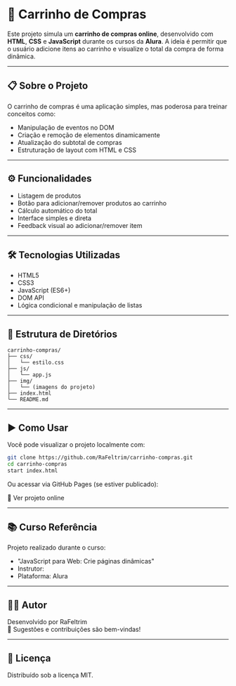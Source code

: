 # 🛒 Carrinho de Compras

Este projeto simula um **carrinho de compras online**, desenvolvido com **HTML**, **CSS** e **JavaScript** durante os cursos da **Alura**. A ideia é permitir que o usuário adicione itens ao carrinho e visualize o total da compra de forma dinâmica.

---

## 📋 Sobre o Projeto

O carrinho de compras é uma aplicação simples, mas poderosa para treinar conceitos como:

- Manipulação de eventos no DOM
- Criação e remoção de elementos dinamicamente
- Atualização do subtotal de compras
- Estruturação de layout com HTML e CSS

---

## ⚙️ Funcionalidades

- Listagem de produtos
- Botão para adicionar/remover produtos ao carrinho
- Cálculo automático do total
- Interface simples e direta
- Feedback visual ao adicionar/remover item

---

## 🛠️ Tecnologias Utilizadas

- HTML5
- CSS3
- JavaScript (ES6+)
- DOM API
- Lógica condicional e manipulação de listas

---

## 📁 Estrutura de Diretórios

```plaintext
carrinho-compras/
├── css/
│   └── estilo.css
├── js/
│   └── app.js
├── img/
│   └── (imagens do projeto)
├── index.html
└── README.md
```

---

## ▶️ Como Usar

Você pode visualizar o projeto localmente com:

```bash
git clone https://github.com/RaFeltrim/carrinho-compras.git
cd carrinho-compras
start index.html
```

Ou acessar via GitHub Pages (se estiver publicado):

🔗 Ver projeto online

---

## 📚 Curso Referência

Projeto realizado durante o curso:

- "JavaScript para Web: Crie páginas dinâmicas"
- Instrutor: 
- Plataforma: Alura

---

## 👨‍💻 Autor

Desenvolvido por RaFeltrim  
📩 Sugestões e contribuições são bem-vindas!

---

## 📝 Licença

Distribuído sob a licença MIT.
